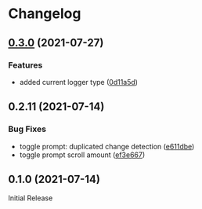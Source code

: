 # Changelog

## [0.3.0](https://www.github.com/LoaderB0T/awesome-logging/compare/v0.1.0...v0.3.0) (2021-07-27)


### Features

* added current logger type ([0d11a5d](https://www.github.com/LoaderB0T/awesome-logging/commit/0d11a5d58a3ff2adbd86f33f9fb77a13e6c01911))

## 0.2.11 (2021-07-14)

### Bug Fixes

- toggle prompt: duplicated change detection ([e611dbe](https://www.github.com/LoaderB0T/awesome-logging/commit/e611dbe55a33482cd3ea5c309fadc2dd0373ab34))
- toggle prompt scroll amount ([ef3e667](https://www.github.com/LoaderB0T/awesome-logging/commit/ef3e667f193909131a3bb46529e039021153b8e0))

## 0.1.0 (2021-07-14)

Initial Release
